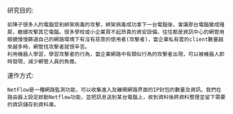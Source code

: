 研究目的: 
	
    前陣子很多人的電腦受到綁架病毒的攻擊，綁架病毒成功拿下一台電腦後，會讓那台電腦變成殭屍，繼續攻擊其它電腦。很多學校或小企業買不起昂貴的資安設備，往往都是資訊中心的網管用眼鏡慢慢篩選自己的網路環境下有沒有惡意的使用者(攻擊者)，當企業私有雲的client數量越來越多時，網管找攻擊者就很辛苦。
    利用機器人學習，學習攻擊者的行為，當企業網路中有類似行為的攻擊者出現，可以被機器人即時發現，減少網管人員的負擔。

運作方式:
	
    NetFlow是一種網路監測功能，可以收集進入及離開網路界面的IP封包的數量及資訊。我們在路由器上設定啟動Netflow功能，並把訊息送到某台電腦上，收到資料後將資料整理並留下需要的資訊儲存到資料庫。
